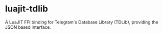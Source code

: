 # luajit-tdlib
A LuaJIT FFI binding for Telegram's Database Library (TDLib), providing the JSON based interface.
